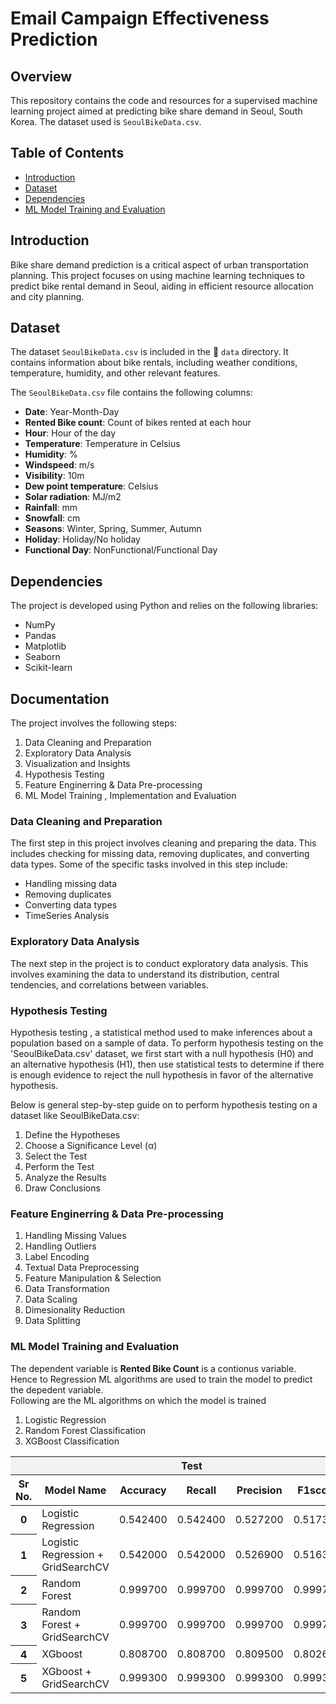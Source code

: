 # Email Campaign Effectiveness Prediction

## Overview
This repository contains the code and resources for a supervised machine learning project aimed at predicting bike share demand in Seoul, South Korea. The dataset used is `SeoulBikeData.csv`.

## Table of Contents

- [Introduction](#introduction)
- [Dataset](#dataset)
- [Dependencies](#dependencies)
- [ML Model Training and Evaluation](#mL-Model-training-and-evaluation)



## Introduction

Bike share demand prediction is a critical aspect of urban transportation planning. This project focuses on using machine learning techniques to predict bike rental demand in Seoul, aiding in efficient resource allocation and city planning.

## Dataset

The dataset `SeoulBikeData.csv` is included in the  📁 `data` directory. It contains information about bike rentals, including weather conditions, temperature, humidity, and other relevant features.

The `SeoulBikeData.csv` file contains the following columns:

- **Date**: Year-Month-Day
- **Rented Bike count**: Count of bikes rented at each hour
- **Hour**: Hour of the day
- **Temperature**: Temperature in Celsius
- **Humidity**: %
- **Windspeed**: m/s
- **Visibility**: 10m
- **Dew point temperature**: Celsius
- **Solar radiation**: MJ/m2
- **Rainfall**: mm
- **Snowfall**: cm
- **Seasons**: Winter, Spring, Summer, Autumn
- **Holiday**: Holiday/No holiday
- **Functional Day**: NonFunctional/Functional Day

## Dependencies

The project is developed using Python and relies on the following libraries:

- NumPy
- Pandas
- Matplotlib
- Seaborn
- Scikit-learn

## Documentation

The project involves the following steps: <br>
<ol>
  <li>  Data Cleaning and Preparation </li>
  <li>  Exploratory Data Analysis </li>
  <li>  Visualization and Insights </li>
  <li>  Hypothesis Testing </li>
  <li>  Feature Enginerring & Data Pre-processing </li>
  <li>  ML Model Training , Implementation and Evaluation </li>
</ol>

### Data Cleaning and Preparation
The first step in this project involves cleaning and preparing the data. This includes checking for missing data, removing duplicates, and converting data types. Some of the specific tasks involved in this step include:

- Handling missing data
- Removing duplicates
- Converting data types
- TimeSeries Analysis

### Exploratory Data Analysis
The next step in the project is to conduct exploratory data analysis.
This involves examining the data to understand its distribution, central tendencies, and correlations between variables.

### Hypothesis Testing

Hypothesis testing , a statistical method used to make inferences about a population based on a sample of data. To perform hypothesis testing on the 'SeoulBikeData.csv' dataset, we first  start with a null hypothesis (H0) and an alternative hypothesis (H1), then use statistical tests to determine if there is enough evidence to reject the null hypothesis in favor of the alternative hypothesis.

Below is  general step-by-step guide on to perform hypothesis testing on a dataset like SeoulBikeData.csv:<br>
   <ol>
    <li>  Define the Hypotheses </li>
    <li>  Choose a Significance Level (α)</li>
    <li>  Select the Test </li>
    <li>  Perform the Test</li>
    <li>  Analyze the Results </li>
    <li>  Draw Conclusions </li> 
   </ol>


### Feature Enginerring & Data Pre-processing
<ol>
  <li>Handling Missing Values </li>
<li> Handling Outliers </li>
<li> Label Encoding </li>
<li> Textual Data Preprocessing </li>
<li> Feature Manipulation & Selection </li>
  <li> Data Transformation </li>
<li> Data Scaling </li>
<li> Dimesionality Reduction </li>
<li> Data Splitting </li>
</ol>

### ML Model Training and Evaluation
The dependent variable  is **Rented Bike Count** is a contionus variable. Hence to Regression ML algorithms are used to train the model to predict the depedent variable. <br>
Following are the ML algorithms on which the model is trained
<ol> 
<li> Logistic Regression </li>
<li> Random Forest Classification </li>
  <li> XGBoost Classification </li>
</ol>



<table>
        <thead>
            <tr style="background-color:#f2f2f2;">
                <th colspan="1" ></th>
                <th colspan="5" >Test</th>
		<th colspan="5" >Train</th>
            </tr>
            <tr>
		<th > Sr No.</th>
                <th > Model Name</th>
                <th >Accuracy</th>
				<th >Recall</th>
				<th >Precision</th>
				<th >F1score</th>
				<th >AUC</th>
				<th >Accuracy</th>
				<th >Recall</th>
				<th >Precision</th>
				<th >F1score</th>
    			<th >AUC</th>
       </tr>
        </thead>
        <tbody>
<tr>
      <th >0</th>
      <td  >Logistic Regression</td>
      <td >0.542400</td>
      <td   >0.542400</td>
      <td  >0.527200</td>
      <td  >0.517300</td>
      <td  >0.729900</td>
      <td  >0.583100</td>
      <td  >0.583100</td>
      <td  >0.608800</td>
      <td  >0.583700</td>
      <td >0.766600</td>
    </tr>
    <tr>
      <th>1</th>
      <td  >Logistic Regression + GridSearchCV</td>
      <td  >0.542000</td>
      <td  >0.542000</td>
      <td  >0.526900</td>
      <td  >0.516300</td>
      <td  >0.729700</td>
      <td  >0.582800</td>
      <td  >0.582800</td>
      <td  >0.608600</td>
      <td  >0.583100</td>
      <td >0.766500</td>
    </tr>
    <tr>
      <th>2</th>
      <td >Random Forest</td>
      <td >0.999700</td>
      <td >0.999700</td>
      <td >0.999700</td>
      <td >0.999700</td>
      <td >1.000000</td>
      <td >0.808700</td>
      <td >0.808700</td>
      <td >0.808400</td>
      <td >0.808300</td>
      <td >0.911100</td>
    </tr>
    <tr>
      <th>3</th>
      <td >Random Forest + GridSearchCV</td>
      <td >0.999700</td>
      <td >0.999700</td>
      <td >0.999700</td>
      <td >0.999700</td>
      <td >1.000000</td>
      <td >0.809200</td>
      <td >0.809200</td>
      <td >0.808700</td>
      <td >0.808700</td>
      <td >0.911900</td>
    </tr>
    <tr>
      <th>4</th>
      <td >XGboost</td>
      <td >0.808700</td>
      <td >0.808700</td>
      <td >0.809500</td>
      <td >0.802600</td>
      <td >0.935500</td>
      <td >0.776600</td>
      <td >0.776600</td>
      <td >0.765500</td>
      <td >0.765800</td>
      <td >0.895100</td>
    </tr>
    <tr>
      <th>5</th>
      <td >XGboost + GridSearchCV</td>
      <td >0.999300</td>
      <td >0.999300</td>
      <td >0.999300</td>
      <td >0.999300</td>
      <td >1.000000</td>
      <td >0.824700</td>
      <td >0.824700</td>
      <td >0.821200</td>
      <td >0.822300</td>
      <td >0.914100</td>
    </tr>
        </tbody>
    </table>

